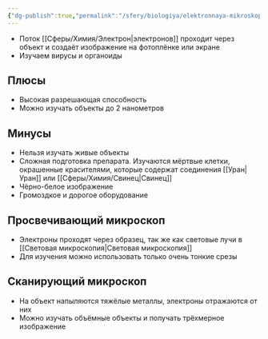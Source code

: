 ```yaml
---
{"dg-publish":true,"permalink":"/sfery/biologiya/elektronnaya-mikroskopiya/","tags":["Общаябиология"]}
---
```


- Поток [[Сферы/Химия/Электрон\|электронов]] проходит через объект и создаёт изображение на фотоплёнке или экране
- Изучаем вирусы и органоиды
## Плюсы
- Высокая разрешающая способность
- Можно изучать объекты до 2 нанометров
## Минусы
- Нельзя изучать живые объекты
- Сложная подготовка препарата. Изучаются мёртвые клетки, окрашенные красителями, которые содержат соединения [[Уран\|Уран]] или [[Сферы/Химия/Свинец\|Свинец]]
- Чёрно-белое изображение
- Громоздкое и дорогое оборудование
## Просвечивающий микроскоп
- Электроны проходят через образец, так же как световые лучи в [[Световая микроскопия\|Световая микроскопия]]
- Для изучения можно использовать только очень тонкие срезы
## Сканирующий микроскоп
- На объект напыляются тяжёлые металлы, электроны отражаются от них
- Можно изучать объёмные объекты и получать трёхмерное изображение